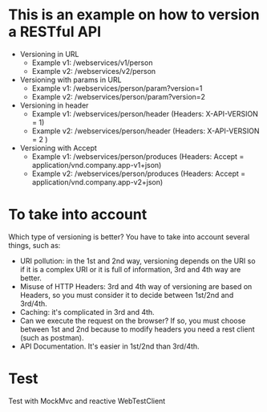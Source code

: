 # This is an example on how to version a RESTful API
- Versioning in URL
	- Example v1: /webservices/v1/person
	- Example v2: /webservices/v2/person
- Versioning with params in URL
	- Example v1: /webservices/person/param?version=1
	- Example v2: /webservices/person/param?version=2
- Versioning in header
	- Example v1: /webservices/person/header (Headers: X-API-VERSION = 1)
	- Example v2: /webservices/person/header (Headers: X-API-VERSION = 2 )
- Versioning with Accept
	- Example v1: /webservices/person/produces (Headers: Accept = application/vnd.company.app-v1+json)
	- Example v2: /webservices/person/produces (Headers: Accept = application/vnd.company.app-v2+json)

# To take into account
Which type of versioning is better? You have to take into account several things, such as:
 - URI pollution: in the 1st and 2nd way, versioning depends on the URI so if it is a complex URI or it is full of information, 3rd and 4th way are better.
 - Misuse of HTTP Headers: 3rd and 4th way of versioning are based on Headers, so you must consider it to decide between 1st/2nd and 3rd/4th.
 - Caching: it's complicated in 3rd and 4th.
 - Can we execute the request on the browser? If so, you must choose between 1st and 2nd because to modify headers you need a rest client (such as postman).
 - API Documentation. It's easier in 1st/2nd than 3rd/4th.
 
# Test
Test with MockMvc and reactive WebTestClient
